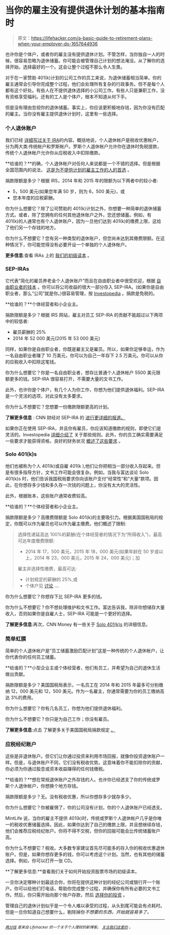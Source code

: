 # 当你的雇主没有提供退休计划的基本指南时

> 原文：<https://lifehacker.com/a-basic-guide-to-retirement-plans-when-your-employer-do-1657644936>

也许你是个体户，或者你的雇主没有提供退休计划。不管怎样，当你独自一人的时候，很容易忽略为退休储蓄。你可能会被管理自己计划的想法淹没。从了解你的选择开始，选择最好的一个。这会让整个过程不那么令人生畏。



对于在一家赞助 401(k)计划的公司工作的员工来说，为退休储蓄相当简单。你的雇主通常会引导你完成整个过程，他们会处理所有复杂的行政事务。但不是每个人都有这个好处。有些人在不提供退休选择的小公司工作。有些人只是兼职工作，没有资格享受福利。还有的工人是个体户，根本不知道从何下手。

但是没有理由忽视你的退休储蓄。事实上，你应该更积极地存钱，因为你没有匹配的雇主。当你没有雇主提供退休计划时，这里有一些选择。

### 个人退休账户

我们已经 [详细写过关于 IRA](https://lifehacker.com/a-beginner-s-guide-to-opening-an-ira-1607498930)的内容。概括地说，个人退休帐户是税收优惠帐户，分为两大类:传统帐户和罗斯帐户。罗斯个人退休帐户允许你在退休时免税提款，传统个人退休帐户允许你从应税收入中扣除缴款。

**给谁的？**的确，个人退休帐户对任何人来说都是一个不错的选择。但是根据全国范围内的说法， [这是为不提供计划的雇主工作的人的首选](http://www.nationwide.com/401k-company-does-not-offer-plan.jsp) 。

捐款限额是多少？根据 IRS，2014 年和 2015 年的限额为以下两者中的较小者:

*   5，500 美元(如果您年满 50 岁，则为 6，500 美元)，或
*   您本年度的应税薪酬。

你为什么想要它？除了公司赞助的 401(k)计划之外，你想要一种简单的退休储蓄方式。或者，除了您拥有的任何其他退休账户之外，您还想储蓄。例如，有 401(k)的人通常也有个人退休账户，因为一旦他们达到 401(k)的缴费上限，这给了他们另一个存钱的地方。

你为什么不想要它？您有另一种类型的退休账户，但您尚未达到其缴费限额。在这种情况下，你可能觉得没有必要开设一个单独的个人退休帐户。

**更多信息**:查看 IRAs 上的 [我们的初级读本](https://lifehacker.com/a-beginner-s-guide-to-opening-an-ira-1607498930) 。

### SEP-IRAs

它代表“简化的雇员养老金个人退休账户”而且在自由职业者中很受欢迎，根据 [自由职业者的钱本](http://www.amazon.com/Money-Book-Freelancers-Part-Timers-Self-Employed/dp/0307453669?asc_campaign=InlineText&asc_refurl=https://lifehacker.com/a-basic-guide-to-retirement-plans-when-your-employer-do-1657644936&asc_source=&tag=kinjalifehackerlink-20) 。你可以将公司收益的很大一部分存入 SEP-IRA。(如果你是自由职业者，那么“公司”就是你。)很容易管理，按 [Investopedia](http://www.investopedia.com/university/retirementplans/sepira/sepira1.asp) 。捐款是免税的。

**给谁的？**个体经营者和小企业主。

捐款限额是多少？根据 IRS 网站，雇主对员工 SEP-IRA 的贡献不能超过以下两项中的较低者:

*   雇员薪酬的 25%
*   2014 年 52 000 美元(2015 年 53 000 美元)

同样，如果你是自由职业者，你既是雇主又是雇员。所以，如果你足够幸运，作为一名自由职业者赚了 10 万美元，你可以为自己一年存下 2.5 万美元。你可以从你的应税收入中扣除这笔钱。

你为什么想要它？你是一名自由职业者，想存比普通个人退休帐户 5500 美元限额更多的钱。SEP-IRA 很容易打开，不需要大量的文书工作。

此外，也许你是个体户，有几个人为你工作，你想为他们提供退休福利。SEP-IRA 是一个灵活的选项，对此没有太多要求。

你为什么不想要它？您想要一份缴款限额更高的计划。

**了解更多信息** : CNN 财经对 SEP-IRA 的 [进行更详细的报道。](http://money.cnn.com/retirement/guide/selfemployment_sep_ira.moneymag/index.htm)

如果你正在使用 SEP-IRA，并且你有雇员，你应该知道缴款的规则，即使它们是灵活的。Investopedia [详细介绍了](http://www.investopedia.com/university/retirementplans/sepira/sepira2.asp) 关于那些规则。此外，你的员工确实需要满足一些要求才能获得资格，良好的财务状况 [概述了这些要求](http://www.goodfinancialcents.com/open-sep-ira-contribution-limits-and-rules/) 。

### Solo 401(k)s

他们也被称为个人 401(k)或自雇 401(k ),他们让你把相当一部分收入存起来。但是有很多指导方针，文书工作可能会很复杂。例如，当我与富达谈论 Solo 401(k)s 时，他们告诉我国税局要求你向该账户支付“经常性”和“大量”款项。因此，在你想存多少钱和多久存一次钱的问题上，你没有太大的灵活性。

此外，根据账本，这些账户通常收费较高。

**给谁的？**个体经营者和小企业主。

捐款限额是多少？高缴费限额是 Solo 401(k)的主要吸引力。根据美国国税局的规定，你既可以作为雇员也可以作为雇主缴费。他们概述了限制:

> 选择性递延高达 100%的薪酬(在个体经营者的情况下为“所得收入”)，最高可达年度缴费限额:
> 
> *   2014 年 17，500 美元，2015 年 18，000 美元(如果年龄在 50 岁或以上，2014 年 23，000 美元，2015 年 24，000 美元)；加
> 
> 雇主非选择性缴费，最高可达:
> 
> *   计划规定的薪酬的 25%,或
> *   个体户见 [讨论](http://www.irs.gov/Retirement-Plans/One-Participant-401(k)-Plans) **...**

你为什么想要它？你想存下比 SEP-IRA 更多的钱。

你为什么不想要它？你不想处理维护和文书工作。富达告诉我，除非你想储存大量收入，否则如果你是自雇人士，SEP-IRA 可能是一个更好的选择。

**了解更多信息**:再次，CNN Money 有一些关于 [Solo 401(k)s](http://money.cnn.com/retirement/guide/selfemployment_individual401k.moneymag/) 的详细信息。

### 简单虹膜

简单的个人退休帐户是“员工储蓄激励匹配计划”这是一种传统的个人退休帐户，让你代表你的任何员工储蓄。

**给谁的？**小型企业主或个体经营者，他们有员工，并希望为自己的退休生活做出贡献。

捐款限额是多少？美国国税局表示，一名员工在 2014 年和 2015 年最多可分别缴纳 12，000 美元和 12，500 美元。作为一名雇主，你通常需要为你的员工缴纳高达 3%的费用。

你为什么想要它？你有几名员工，你想为他们提供退休福利。

你为什么不想要它？你只是为自己工作；你没有雇员。

**了解更多信息**:点击 了解更多关于美国国税局捐款规定 [。](http://www.irs.gov/Retirement-Plans/Plan-Participant,-Employee/Retirement-Topics-SIMPLE-IRA-Contribution-Limits)

### 应税经纪账户

这些是非退休账户。但它们让你通过投资来利用市场回报，就像你投资退休账户一样。但是，与退休账户不同，它们没有税收优势。这意味着你不能扣除你的贡献，你必须为你通过股息或资本收益赚得的任何钱缴税。

**给谁的？**想在常规退休账户之外存钱的人。也许你已经透支了你的传统或罗斯个人退休帐户，你想换个地方存钱。

捐款限额是多少？无。没有税收优惠，所以你想存多少就存多少。

你为什么想要它？你被雇佣了，你的公司没有计划，你的个人退休账户已经透支。

MintLife 说，当你的雇主不提供 401(k)时，传统或罗斯个人退休帐户几乎是你唯一的税收优惠储蓄选择。因此，如果你达到了自己的缴款上限，并且想继续存钱，他们会推荐应税经纪账户。你将不得不交税，但你的回报可能会比传统储蓄账户高。

你为什么不想要它？税收。大多数专家建议首先尽可能多的存入你的税收优惠退休账户。但是，如果你想存更多的钱，你可以考虑这个计划。当然，也有其他的储蓄选择。例如，你可以打开一张 CD。

**了解更多信息:**查看我们关于如何开始投资股票市场的初级读本。

一旦你决定哪种计划最适合你，你将在提供这种计划的经纪公司或银行开一个账户。你可以给他们打电话，帮助你完成整个过程，并确保你有所有必要的文书工作。然后，你只需开始向那个账户存款，然后 [选择你的投资](https://lifehacker.com/how-to-pick-investments-for-your-retirement-account-1607484143) 。

管理自己的退休计划似乎是一个令人难以承受的过程，从头到尾可能会有点耗时。但是一旦你知道自己想要什么，剔除掉你*不想要的东西，开始就容易多了。*

* * *

[*<small>两分钱</small>*](http://twocents.lifehacker.com/) *<small>是来自 Lifehacker 的一个关于个人理财的新博客。</small>* [*<small>关注我们这里的</small>*](https://twitter.com/TwoCentsLH) *<small>。</small>*